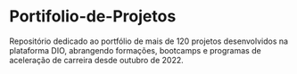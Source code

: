 # Portifolio-de-Projetos
Repositório dedicado ao portfólio de mais de 120 projetos desenvolvidos na plataforma DIO, abrangendo formações, bootcamps e programas de aceleração de carreira desde outubro de 2022.
